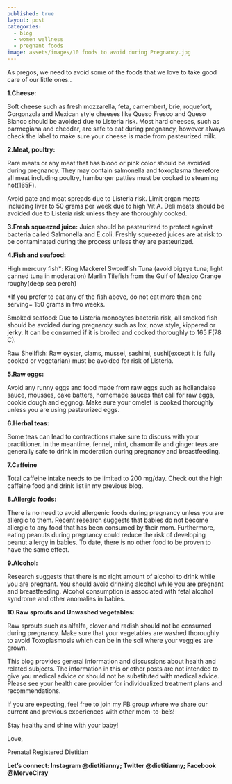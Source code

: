 ```yaml
---
published: true
layout: post
categories:
  - blog
  - women wellness
  - pregnant foods
image: assets/images/10 foods to avoid during Pregnancy.jpg
---
```



As pregos, we need to avoid some of the foods that we love to take good care of our little ones..

**1.Cheese:**

Soft cheese such as fresh mozzarella, feta, camembert, brie, roquefort, Gorgonzola and Mexican style cheeses like Queso Fresco and Queso Blanco should be avoided due to Listeria risk. 
Most hard cheeses, such as parmegiana and cheddar,  are safe to eat during pregnancy, however always check the label to make sure your cheese is made from pasteurized milk.

**2.Meat, poultry:**

Rare meats or any meat that has blood or pink color should be avoided during pregnancy.  They may contain salmonella and toxoplasma therefore all meat including poultry, hamburger patties must be cooked to steaming hot(165F).

Avoid pate and meat spreads due to Listeria risk.
Limit organ meats including liver to 50 grams per week due to high Vit A. 
Deli meats should be avoided due to Listeria risk unless they are thoroughly cooked.

**3.Fresh squeezed juice:** Juice should be pasteurized to protect against bacteria called Salmonella and E.coli. Freshly squeezed juices are at risk to be contaminated during the process unless they are pasteurized. 


**4.Fish and seafood:**

High mercury fish*:
King Mackerel
Swordfish 
Tuna (avoid bigeye tuna; light canned tuna in moderation)
Marlin
Tilefish from the Gulf of Mexico
Orange roughy(deep sea perch)

*If you prefer to eat any of the fish above, do not eat more than one serving= 150 grams in two weeks.


Smoked seafood: 
Due to Listeria monocytes bacteria risk, all smoked fish should be avoided during pregnancy such as lox, nova style, kippered or jerky. It can be consumed if it is broiled and cooked thoroughly to 165 F(78 C). 

Raw Shellfish:
Raw oyster, clams, mussel, sashimi, sushi(except it is fully cooked or vegetarian) must be avoided for risk of Listeria.

**5.Raw eggs:**

Avoid any runny eggs and food made from raw eggs such as hollandaise sauce, mousses, cake batters, homemade sauces that call for raw eggs, cookie dough and eggnog. Make sure your omelet is cooked thoroughly unless you are using pasteurized eggs. 

**6.Herbal teas:**

Some teas can lead to contractions make sure to discuss with your practitioner. In the meantime, fennel, mint, chamomile and ginger teas are generally safe to drink in moderation during pregnancy and breastfeeding.

**7.Caffeine** 

Total caffeine intake needs to be limited to 200 mg/day. Check out the high caffeine food and drink list in my previous blog. 


**8.Allergic foods:** 

There is no need to avoid allergenic foods during pregnancy unless you are allergic to them. Recent research suggests that babies do not become allergic to any food that has been consumed by their mom. Furthermore, eating peanuts during pregnancy could reduce the risk of developing peanut allergy in babies. To date, there is no other food to be proven to have the same effect.

**9.Alcohol:**

Research suggests that there is no right amount of alcohol to drink while you are pregnant. You should avoid drinking alcohol while you are pregnant and breastfeeding. Alcohol consumption is associated with fetal alcohol syndrome and other anomalies in babies. 

**10.Raw sprouts and Unwashed vegetables:**

Raw sprouts such as alfalfa, clover and radish should not be consumed during pregnancy. 
Make sure that your vegetables are washed thoroughly to avoid Toxoplasmosis which can be in the soil where your veggies are grown. 


This blog provides general information and discussions about health and related subjects. The information in this or other posts are not intended to give you medical advice or should not be substituted with medical advice. Please see your health care provider for individualized treatment plans and recommendations.

If you are expecting, feel free to join my FB group where we share our current and previous experiences with other mom-to-be’s! 

Stay healthy and shine with your baby!

Love,

Prenatal Registered Dietitian

**Let’s connect: Instagram @dietitianny; Twitter @dietitianny; Facebook @MerveCiray**

